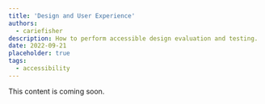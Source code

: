 ```yaml
---
title: 'Design and User Experience'
authors:
  - cariefisher
description: How to perform accessible design evaluation and testing.
date: 2022-09-21
placeholder: true
tags:
  - accessibility
---
```


This content is coming soon.
